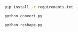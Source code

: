 

```bash
pip install -r requirements.txt
```

```bash
python convert.py
```

```bash
python reshape.py
```



